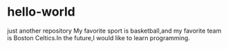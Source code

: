 # hello-world
just another repository
My favorite sport is basketball,and my favorite team is Boston Celtics.In the future,I would like to learn programming.
